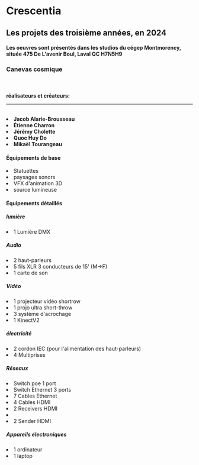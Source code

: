 <h1>Crescentia</h1>

<h2>Les projets des troisième années, en 2024</h2>

<h4>Les oeuvres sont présentés dans les studios du cégep Montmorency, située 475 De L'avenir Boul, Laval QC H7N5H9</h4>

<h3>Canevas cosmique</h3>
<br>
<h4>
  réalisateurs et créateurs:
  <hr>
  <br>
  <li>Jacob Alarie-Brousseau</li>
  <li>Étienne Charron</li>
  <li>Jérémy Cholette</li>
  <li>Quoc Huy Do</li>
  <li>Mikaël Tourangeau</li>

</h4>

<h4>
  Équipements de base
</h4>
<li>Statuettes</li>
<li>paysages sonors</li>
<li>VFX d'animation 3D</li>
<li>source lumineuse</li>

<h4>Équipements détaillés</h4>
<h5>lumière</h5>
<li>1 Lumière DMX</li>
<h5>Audio</h5>
<li>2 haut-parleurs</li>
<li>5 fils XLR 3 conducteurs de 15' (M->F)</li>
<li>1 carte de son</li>
<h5>Vidéo</h5>
<li>1 projecteur vidéo shortrow</li>
<li>1 projo ultra short-throw</li>
<li>3 système d'acrochage</li>
<li>1 KinectV2</li>
<h5>électricité</h5>
<li>2 cordon IEC (pour l'alimentation des haut-parleurs)</li>
<li>4 Multiprises</li>
<h5>Réseaux</h5>
<li>Switch poe 1 port</li>
<li>Switch Ethernet 3 ports</li>
<li>7 Cables Ethernet</li>
<li>4 Cables HDMI</li>
<li>2 Receivers HDMI<li>
<li>2 Sender HDMI</li>
<h5>Appareils électroniques</h5>
<li>1 ordinateur</li>
<li>1 laptop</li>

